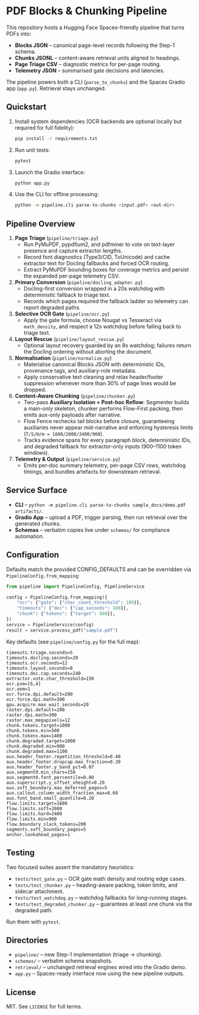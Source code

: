 # PDF Blocks & Chunking Pipeline

This repository hosts a Hugging Face Spaces-friendly pipeline that turns PDFs into:

- **Blocks JSON** – canonical page-level records following the Step-1 schema.
- **Chunks JSONL** – content-aware retrieval units aligned to headings.
- **Page Triage CSV** – diagnostic metrics for per-page routing.
- **Telemetry JSON** – summarised gate decisions and latencies.

The pipeline powers both a CLI (`parse_to_chunks`) and the Spaces Gradio app (`app.py`). Retrieval stays unchanged.

## Quickstart

1. Install system dependencies (OCR backends are optional locally but required for full fidelity):
   ```bash
   pip install -r requirements.txt
   ```
2. Run unit tests:
   ```bash
   pytest
   ```
3. Launch the Gradio interface:
   ```bash
   python app.py
   ```
4. Use the CLI for offline processing:
   ```bash
   python -m pipeline.cli parse-to-chunks <input.pdf> <out-dir>
   ```

## Pipeline Overview

1. **Page Triage** (`pipeline/triage.py`)
   - Run PyMuPDF, pypdfium2, and pdfminer to vote on text-layer presence and capture extractor lengths.
   - Record font diagnostics (Type3/CID, ToUnicode) and cache extractor text for Docling fallbacks and forced OCR routing.
   - Extract PyMuPDF bounding boxes for coverage metrics and persist the expanded per-page telemetry CSV.
2. **Primary Conversion** (`pipeline/docling_adapter.py`)
   - Docling-first conversion wrapped in a 20s watchdog with deterministic fallback to triage text.
   - Records which pages required the fallback ladder so telemetry can report degraded paths.
3. **Selective OCR Gate** (`pipeline/ocr.py`)
   - Apply the gate formula, choose Nougat vs Tesseract via `math_density`, and respect a 12s watchdog before falling back to triage text.
4. **Layout Rescue** (`pipeline/layout_rescue.py`)
   - Optional layout recovery guarded by an 8s watchdog; failures return the Docling ordering without aborting the document.
5. **Normalisation** (`pipeline/normalize.py`)
   - Materialise canonical Blocks JSON with deterministic IDs, provenance tags, and auxiliary-role metadata.
   - Apply conservative text cleaning and relax header/footer suppression whenever more than 30% of page lines would be dropped.
6. **Content-Aware Chunking** (`pipeline/chunker.py`)
   - Two-pass **Auxiliary Isolation + Post-hoc Reflow**: Segmenter builds a main-only skeleton, chunker performs Flow-First packing, then emits aux-only payloads after narrative.
   - Flow Fence rechecks tail blocks before closure, guaranteeing auxiliaries never appear mid-narrative and enforcing hysteresis limits (`T/S/H/m = 1600/2000/2400/900`).
   - Tracks evidence spans for every paragraph block, deterministic IDs, and degraded fallback for extractor-only inputs (900–1100 token windows).
7. **Telemetry & Output** (`pipeline/service.py`)
   - Emits per-doc summary telemetry, per-page CSV rows, watchdog timings, and bundles artefacts for downstream retrieval.

## Service Surface

- **CLI** – `python -m pipeline.cli parse-to-chunks sample_docs/demo.pdf artifacts/`.
- **Gradio App** – upload a PDF, trigger parsing, then run retrieval over the generated chunks.
- **Schemas** – verbatim copies live under `schemas/` for compliance automation.

## Configuration

Defaults match the provided CONFIG_DEFAULTS and can be overridden via `PipelineConfig.from_mapping`:

```python
from pipeline import PipelineConfig, PipelineService

config = PipelineConfig.from_mapping({
    "ocr": {"gate": {"char_count_threshold": 180}},
    "timeouts": {"doc": {"cap_seconds": 180}},
    "chunk": {"tokens": {"target": 900}},
})
service = PipelineService(config)
result = service.process_pdf("sample.pdf")
```

Key defaults (see `pipeline/config.py` for the full map):

```
timeouts.triage.seconds=5
timeouts.docling.seconds=20
timeouts.ocr.seconds=12
timeouts.layout.seconds=8
timeouts.doc.cap.seconds=240
extractor.vote.char_threshold=150
ocr.psm=[6,4]
ocr.oem=1
ocr.force.dpi.default=200
ocr.force.dpi.math=300
gpu.acquire.max_wait_seconds=20
raster.dpi.default=200
raster.dpi.math=300
raster.max_megapixels=12
chunk.tokens.target=1000
chunk.tokens.min=500
chunk.tokens.max=1400
chunk.degraded.target=1000
chunk.degraded.min=900
chunk.degraded.max=1100
aux.header_footer.repetition_threshold=0.40
aux.header_footer.dropcap.max_fraction=0.30
aux.header_footer.y_band_pct=0.07
aux.segment0.min_chars=150
aux.segment0.font_percentile=0.80
aux.superscript.y_offset_xheight=0.20
aux.soft_boundary.max_deferred_pages=5
aux.callout.column_width_fraction_max=0.60
aux.font_band.small_quantile=0.20
flow.limits.target=1600
flow.limits.soft=2000
flow.limits.hard=2400
flow.limits.min=900
flow.boundary_slack_tokens=200
segments.soft_boundary_pages=5
anchor.lookahead_pages=1
```

## Testing

Two focused suites assert the mandatory heuristics:

- `tests/test_gate.py` – OCR gate math density and routing edge cases.
- `tests/test_chunker.py` – heading-aware packing, token limits, and sidecar attachment.
- `tests/test_watchdog.py` – watchdog fallbacks for long-running stages.
- `tests/test_degraded_chunker.py` – guarantees at least one chunk via the degraded path.

Run them with `pytest`.

## Directories

- `pipeline/` – new Step-1 implementation (triage → chunking).
- `schemas/` – verbatim schema snapshots.
- `retrieval/` – unchanged retrieval engines wired into the Gradio demo.
- `app.py` – Spaces-ready interface now using the new pipeline outputs.

## License

MIT. See `LICENSE` for full terms.
